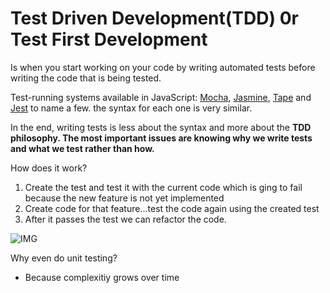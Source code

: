 # Test Driven Development(TDD) 0r Test First Development

Is when you start working on your code by writing automated tests before writing the code that is being tested.

Test-running systems available in JavaScript: [Mocha](https://mochajs.org/), [Jasmine](https://jasmine.github.io/), [Tape](https://github.com/ljharb/tape) and [Jest](https://jestjs.io/) to name a few. the syntax for each one is very similar.

In the end, writing tests is less about the syntax and more about the __TDD philosophy. The most important issues are knowing why we write tests and what we test rather than how.__

How does it work?
1. Create the test and test it with the current code which is ging to fail because the new feature is not yet implemented
2. Create code for that feature…test the code again using the created test
3. After it passes the test we can refactor the code.

![IMG](https://web.archive.org/web/20211123190518if_/http://godswillokwara.com/wp-content/uploads/2016/09/tddSteps.jpg)

Why even do unit testing?
- Because complexitiy grows over time
